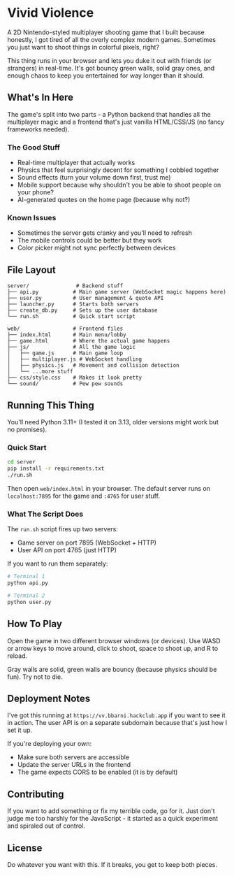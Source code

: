 # Vivid Violence

A 2D Nintendo-styled multiplayer shooting game that I built because honestly, I got tired of all the overly complex modern games. Sometimes you just want to shoot things in colorful pixels, right?

This thing runs in your browser and lets you duke it out with friends (or strangers) in real-time. It's got bouncy green walls, solid gray ones, and enough chaos to keep you entertained for way longer than it should.

## What's In Here

The game's split into two parts - a Python backend that handles all the multiplayer magic and a frontend that's just vanilla HTML/CSS/JS (no fancy frameworks needed).

### The Good Stuff
- Real-time multiplayer that actually works
- Physics that feel surprisingly decent for something I cobbled together
- Sound effects (turn your volume down first, trust me)
- Mobile support because why shouldn't you be able to shoot people on your phone?
- AI-generated quotes on the home page (because why not?)

### Known Issues
- Sometimes the server gets cranky and you'll need to refresh
- The mobile controls could be better but they work
- Color picker might not sync perfectly between devices

## File Layout

```
server/               # Backend stuff
├── api.py           # Main game server (WebSocket magic happens here)
├── user.py          # User management & quote API
├── launcher.py      # Starts both servers
├── create_db.py     # Sets up the user database
└── run.sh           # Quick start script

web/                 # Frontend files
├── index.html       # Main menu/lobby
├── game.html        # Where the actual game happens
├── js/              # All the game logic
│   ├── game.js      # Main game loop
│   ├── multiplayer.js # WebSocket handling
│   ├── physics.js   # Movement and collision detection
│   └── ...more stuff
├── css/style.css    # Makes it look pretty
└── sound/           # Pew pew sounds
```

## Running This Thing

You'll need Python 3.11+ (I tested it on 3.13, older versions might work but no promises).

### Quick Start
```bash
cd server
pip install -r requirements.txt
./run.sh
```

Then open `web/index.html` in your browser. The default server runs on `localhost:7895` for the game and `:4765` for user stuff.

### What The Script Does
The `run.sh` script fires up two servers:
- Game server on port 7895 (WebSocket + HTTP)
- User API on port 4765 (just HTTP)

If you want to run them separately:
```bash
# Terminal 1
python api.py

# Terminal 2  
python user.py
```

## How To Play

Open the game in two different browser windows (or devices). Use WASD or arrow keys to move around, click to shoot, space to shoot up, and R to reload.

Gray walls are solid, green walls are bouncy (because physics should be fun). Try not to die.

## Deployment Notes

I've got this running at `https://vv.bbarni.hackclub.app` if you want to see it in action. The user API is on a separate subdomain because that's just how I set it up.

If you're deploying your own:
- Make sure both servers are accessible
- Update the server URLs in the frontend
- The game expects CORS to be enabled (it is by default)


## Contributing

If you want to add something or fix my terrible code, go for it. Just don't judge me too harshly for the JavaScript - it started as a quick experiment and spiraled out of control.

## License

Do whatever you want with this. If it breaks, you get to keep both pieces.



